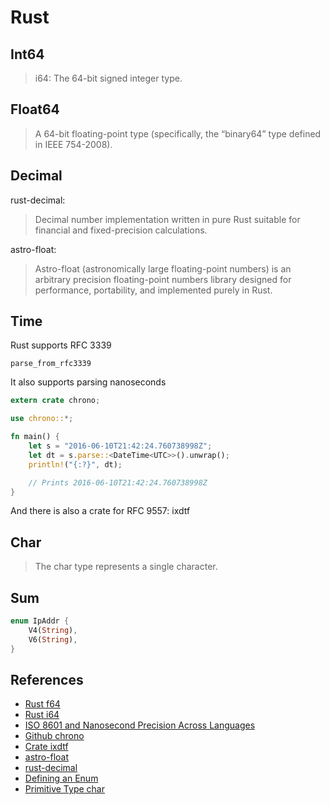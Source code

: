 # Rust

## Int64

> i64: The 64-bit signed integer type.

## Float64

> A 64-bit floating-point type (specifically, the “binary64” type defined in IEEE 754-2008).

## Decimal

rust-decimal:

> Decimal number implementation written in pure Rust suitable for financial and fixed-precision calculations.

astro-float: 

> Astro-float (astronomically large floating-point numbers) is an arbitrary precision floating-point numbers library designed for performance, portability, and implemented purely in Rust.

## Time

Rust supports RFC 3339

```
parse_from_rfc3339
```

It also supports parsing nanoseconds

```rust
extern crate chrono;

use chrono::*;

fn main() {
    let s = "2016-06-10T21:42:24.760738998Z";
    let dt = s.parse::<DateTime<UTC>>().unwrap();
    println!("{:?}", dt);

    // Prints 2016-06-10T21:42:24.760738998Z
}
```

And there is also a crate for RFC 9557: ixdtf

## Char

> The char type represents a single character. 

## Sum

```rust
enum IpAddr {
    V4(String),
    V6(String),
}
```

## References

* [Rust f64](https://doc.rust-lang.org/std/primitive.f64.html)
* [Rust i64](https://doc.rust-lang.org/std/primitive.i64.html)
* [ISO 8601 and Nanosecond Precision Across Languages](https://nickb.dev/blog/iso8601-and-nanosecond-precision-across-languages/)
* [Github chrono](https://github.com/chronotope/chrono/blob/bab97905ccfa5aa7ceae1ee131b41b7113ea4f6a/src/datetime/mod.rs#L676)
* [Crate ixdtf](https://docs.rs/ixdtf/latest/ixdtf/index.html)
* [astro-float](https://github.com/stencillogic/astro-float)
* [rust-decimal](https://github.com/paupino/rust-decimal)
* [Defining an Enum](https://doc.rust-lang.org/book/ch06-01-defining-an-enum.html)
* [Primitive Type char](https://doc.rust-lang.org/std/primitive.char.html)